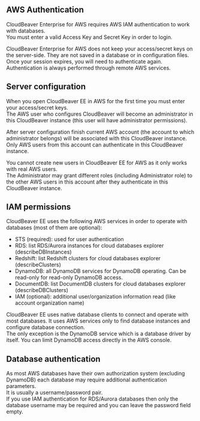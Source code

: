 ## AWS Authentication

CloudBeaver Enterprise for AWS requires AWS IAM authentication to work with databases.  
You must enter a valid Access Key and Secret Key in order to login.  

CloudBeaver Enterprise for AWS does not keep your access/secret keys on the server-side. They are not saved in a database or in configuration files.  
Once your session expires, you will need to authenticate again. Authentication is always performed through remote AWS services.  

## Server configuration

When you open CloudBeaver EE in AWS for the first time you must enter your access/secret keys.  
The AWS user who configures CloudBeaver will become an administrator in this CloudBeaver instance (this user will have administrator permissions).  

After server configuration finish current AWS account (the account to which administrator belongs) will be associated with this CloudBeaver instance. Only AWS users from this account can authenticate in this CloudBeaver instance.  

You cannot create new users in CloudBeaver EE for AWS as it only works with real AWS users.  
The Administrator may grant different roles (including Administrator role) to the other AWS users in this account after they authenticate in this CloudBeaver instance.  

## IAM permissions

CloudBeaver EE uses the following AWS services in order to operate with databases (most of them are optional):

- STS (required): used for user authentication
- RDS: list RDS/Aurora instances for cloud databases explorer (describeDBInstances)
- Redshift: list Redshift clusters for cloud databases explorer (describeClusters)
- DynamoDB: all DynamoDB services for DynamoDB operating. Can be read-only for read-only DynamoDB access.
- DocumentDB: list DocumentDB clusters for cloud databases explorer (describeDBClusters)
- IAM (optional): additional user/organization information read (like account organization name)

CloudBeaver EE uses native database clients to connect and operate with most databases. It uses AWS services only to find  database instances and configure database connection.  
The only exception is the DynamoDB service which is a database driver by itself. You can limit DynamoDB access directly in the AWS console.

## Database authentication

As most AWS databases have their own authorization system (excluding DynamoDB) each database may require additional authentication parameters.  
It is usually a username/password pair.  
If you use IAM authentication for RDS/Aurora databases then only the database username may be required and you can leave the password field empty.
